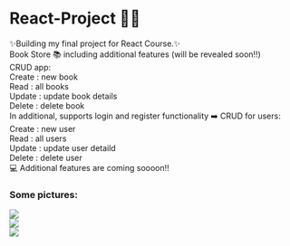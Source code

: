 # React-Project :raising_hand_woman:
:sparkles:Building my final project for React Course.:sparkles:
<br/>
Book Store :books: including additional features (will be revealed soon:bangbang:)<br/>
CRUD app: <br/>
Create : new book <br/>
Read : all books <br/>
Update : update book details <br/>
Delete : delete book <br/>
In additional, supports login and register functionality 	:arrow_right: CRUD for users: <br/>
Create : new user <br/>
Read : all users <br/>
Update : update user detaild <br/>
Delete : delete user <br/>
:computer:
Additional features are coming soooon:bangbang:


<h3>Some pictures:</h3>
<img src="https://github.com/Alaa-Barazi/React-Project/assets/127497841/fcab12c4-cd97-4c80-a423-3a7640fb7f43" />



<br/>
<img src="https://github.com/Alaa-Barazi/React-Project/assets/127497841/79167e38-5963-4c01-87c9-e9e5cc6c5971"/>

<br/>
<img src="https://github.com/Alaa-Barazi/React-Project/assets/127497841/c417fa48-644f-4701-91f4-17f9c0fef5a5"/>


